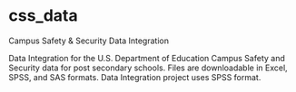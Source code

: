 # css_data
Campus Safety &amp; Security Data Integration

Data Integration for the U.S. Department of Education Campus Safety and Security data for post secondary schools. Files are downloadable in Excel, SPSS, and SAS formats. Data Integration project uses SPSS format.
